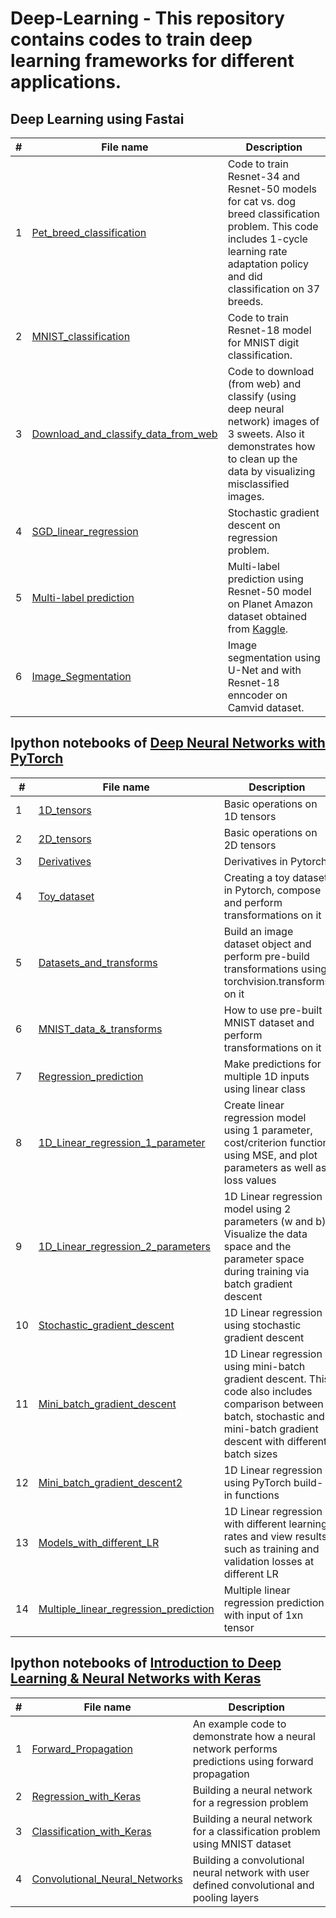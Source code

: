 # Deep-Learning - This repository contains codes to train deep learning frameworks for different applications.

## Deep Learning using Fastai
| # | **File name** |  **Description** |
| ---------- |--------- | ------------------------------------------------| 
|1|[Pet_breed_classification](https://github.com/ruchikaverma-iitg/ML-DL-RL_Codes/blob/master/Hands%20on%20Deep%20Learning/Pet_breed_classification.ipynb)|Code to train Resnet-34 and Resnet-50 models for cat vs. dog breed classification problem. This code includes 1-cycle learning rate adaptation policy and did classification on 37 breeds.|
|2|[MNIST_classification](https://github.com/ruchikaverma-iitg/ML-DL-RL_Codes/blob/master/Hands%20on%20Deep%20Learning/MNIST_classification.ipynb)|Code to train Resnet-18 model for MNIST digit classification.|
|3|[Download_and_classify_data_from_web](https://github.com/ruchikaverma-iitg/ML-DL-RL_Codes/blob/master/Hands%20on%20Deep%20Learning/Download_and%20classify_data_from_web.ipynb)|Code to download (from web) and classify (using deep neural network) images of 3 sweets. Also it demonstrates how to clean up the data by visualizing misclassified images.|
|4|[SGD_linear_regression](https://github.com/ruchikaverma-iitg/ML-DL-RL_Codes/blob/master/Hands%20on%20Deep%20Learning/SGD_linear_regression.ipynb)|Stochastic gradient descent on regression problem.|
|5|[Multi-label prediction](https://github.com/ruchikaverma-iitg/ML-DL-RL_Codes/blob/master/Hands%20on%20Deep%20Learning/Multi-label%20prediction.ipynb)|Multi-label prediction using Resnet-50 model on Planet Amazon dataset obtained from [Kaggle](https://www.kaggle.com/c/planet-understanding-the-amazon-from-space).|
|6|[Image_Segmentation](https://github.com/ruchikaverma-iitg/ML-DL-RL_Codes/blob/master/Hands%20on%20Deep%20Learning/Image_Segmentation.ipynb)|Image segmentation using U-Net and with Resnet-18 enncoder on Camvid dataset.|




## Ipython notebooks of [Deep Neural Networks with PyTorch](https://www.coursera.org/learn/deep-neural-networks-with-pytorch/home/welcome)
| # | **File name** |  **Description** |
| ---------- |--------- | ------------------------------------------------| 
|1|[1D_tensors](https://github.com/ruchikaverma-iitg/ML-DL-RL_Codes/blob/master/Hands%20on%20Deep%20Learning/L1_1D_tensors.ipynb)| Basic operations on 1D tensors|
|2|[2D_tensors](https://github.com/ruchikaverma-iitg/ML-DL-RL_Codes/blob/master/Hands%20on%20Deep%20Learning/L2_Two-Dimensional_Tensors.ipynb)| Basic operations on 2D tensors|
|3|[Derivatives](https://github.com/ruchikaverma-iitg/ML-DL-RL_Codes/blob/master/Hands%20on%20Deep%20Learning/L3_derivativesandGraphsinPytorch.ipynb)| Derivatives in Pytorch|
|4|[Toy_dataset](https://github.com/ruchikaverma-iitg/ML-DL-RL_Codes/blob/master/Hands%20on%20Deep%20Learning/L4_simple_data_set.ipynb)| Creating a toy dataset in Pytorch, compose and perform transformations on it|
|5|[Datasets_and_transforms](https://github.com/ruchikaverma-iitg/ML-DL-RL_Codes/blob/master/Hands%20on%20Deep%20Learning/L5_Datasets_and_transforms.ipynb)| Build an image dataset object and perform pre-build transformations using torchvision.transforms on it|
|6|[MNIST_data_&_transforms](https://github.com/ruchikaverma-iitg/ML-DL-RL_Codes/blob/master/Hands%20on%20Deep%20Learning/L6_pre-Built%20Datasets_and_transforms.ipynb)| How to use pre-built MNIST dataset and perform transformations on it|
|7|[Regression_prediction](https://github.com/ruchikaverma-iitg/ML-DL-RL_Codes/blob/master/Hands%20on%20Deep%20Learning/L7_prediction_on_1D_input.ipynb)| Make predictions for multiple 1D inputs using linear class|
|8|[1D_Linear_regression_1_parameter](https://github.com/ruchikaverma-iitg/ML-DL-RL_Codes/blob/master/Hands%20on%20Deep%20Learning/L8_linear_regression_one_parameter.ipynb)| Create linear regression model using 1 parameter, cost/criterion function using MSE, and plot parameters as well as loss values|
|9|[1D_Linear_regression_2_parameters](https://github.com/ruchikaverma-iitg/ML-DL-RL_Codes/blob/master/Hands%20on%20Deep%20Learning/L9_training_slope_and_bias.ipynb)| 1D Linear regression model using 2 parameters (w and b). Visualize the data space and the parameter space during training via batch gradient descent|
|10|[Stochastic_gradient_descent](https://github.com/ruchikaverma-iitg/ML-DL-RL_Codes/blob/master/Hands%20on%20Deep%20Learning/L10_stochastic_gradient_descent.ipynb)| 1D Linear regression using stochastic gradient descent|
|11|[Mini_batch_gradient_descent](https://github.com/ruchikaverma-iitg/ML-DL-RL_Codes/blob/master/Hands%20on%20Deep%20Learning/L11_mini-batch_gradient_descent.ipynb)| 1D Linear regression using mini-batch gradient descent. This code also includes comparison between batch, stochastic and mini-batch gradient descent with different batch sizes|
|12|[Mini_batch_gradient_descent2](https://github.com/ruchikaverma-iitg/ML-DL-RL_Codes/blob/master/Hands%20on%20Deep%20Learning/L12_PyTorchway.ipynb)| 1D Linear regression using  PyTorch build-in functions|
|13|[Models_with_different_LR](https://github.com/ruchikaverma-iitg/ML-DL-RL_Codes/blob/master/Hands%20on%20Deep%20Learning/L13_Models_with_different_LR.ipynb)| 1D Linear regression with different learning rates and view results such as training and validation losses at different LR|
|14|[Multiple_linear_regression_prediction](https://github.com/ruchikaverma-iitg/ML-DL-RL_Codes/blob/master/Hands%20on%20Deep%20Learning/L14_multiple_linear_regression_prediction.ipynb)| Multiple linear regression prediction with input of 1xn tensor|

## Ipython notebooks of [Introduction to Deep Learning & Neural Networks with Keras](https://www.coursera.org/learn/introduction-to-deep-learning-with-keras)
| # | **File name** |  **Description** |
| ---------- |--------- | ------------------------------------------------| 
|1|[Forward_Propagation](https://github.com/ruchikaverma-iitg/ML-DL-RL_Codes/blob/master/Hands%20on%20Deep%20Learning/L1-Forward-Propagation.ipynb)|An example code to demonstrate how a neural network performs predictions using forward propagation|
|2|[Regression_with_Keras](https://github.com/ruchikaverma-iitg/ML-DL-RL_Codes/blob/master/Hands%20on%20Deep%20Learning/L2-Regression-with-Keras.ipynb)|Building a neural network for a regression problem|
|3|[Classification_with_Keras](https://github.com/ruchikaverma-iitg/ML-DL-RL_Codes/blob/master/Hands%20on%20Deep%20Learning/L3-Classification-with-Keras.ipynb)|Building a neural network for a classification problem using MNIST dataset|
|4|[Convolutional_Neural_Networks](https://github.com/ruchikaverma-iitg/ML-DL-RL_Codes/blob/master/Hands%20on%20Deep%20Learning/L4-Convolutional-Neural-Networks-with-Keras.ipynb)|Building a convolutional neural network with user defined convolutional and pooling layers|
